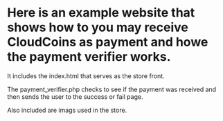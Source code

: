 # Here is an example website that shows how to you may receive CloudCoins as payment and howe the payment verifier works. 

It includes the index.html that serves as the store front. 

The payment_verifier.php checks to see if the payment was received and then sends the user to the success or fail page. 

Also included are imags used in the store. 
